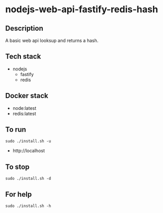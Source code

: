 # nodejs-web-api-fastify-redis-hash

## Description
A basic web api looksup and returns a hash.

## Tech stack
- nodejs
  - fastify
  - redis

## Docker stack
- node:latest
- redis:latest

## To run
`sudo ./install.sh -u`
- http://localhost

## To stop
`sudo ./install.sh -d`

## For help
`sudo ./install.sh -h`
